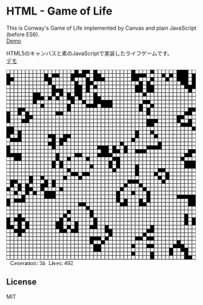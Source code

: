 # HTML - Game of Life

This is Conway's Game of Life implemented by Canvas and plain JavaScript (before ES6).  
[Demo](https://curegit.github.io/html-game-of-life/)

HTML5のキャンバスと素のJavaScriptで実装したライフゲームです。  
[デモ](https://curegit.github.io/html-game-of-life/)

![game of life grid](preview.gif)

## License

MIT
